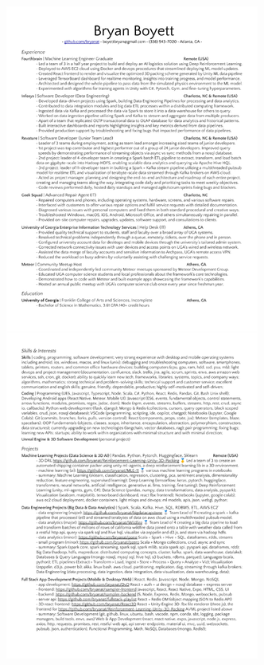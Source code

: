 ![](./images/bryan-boyett-resume-data-engineer-1.svg)
![](./images/bryan-boyett-resume-data-engineer-2.svg)